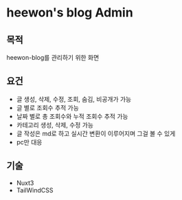 # heewon's blog Admin

## 목적

heewon-blog를 관리하기 위한 화면

## 요건

- 글 생성, 삭제, 수정, 조회, 숨김, 비공개가 가능
- 글 별로 조회수 추적 가능
- 날짜 별로 총 조회수와 누적 조회수 추적 가능
- 카테고리 생성, 삭제, 수정 가능
- 글 작성은 md로 하고 실시간 변환이 이루어지며 그걸 볼 수 있게
- pc만 대응

## 기술

- Nuxt3
- TailWindCSS
